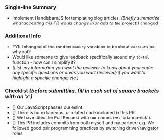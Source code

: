### Single-line Summary
- Implement HandlebarsJS for templating blog articles. *(Briefly summarize what accepting this PR would change in or add to the project.)* changed

### Additional Info
- FYI: I changed all the random `monkey` variables to be about `coconuts` bc why not?
- Would like someone to give feedback specifically around my `toHtml` function - how can I simplify it?
- *(List any information you want the reviewer to know about your code: any specific questions or areas you want reviewed; if you want to highlight a specific change; etc.)*

### Checklist *(before submitting, fill in each set of square brackets with an 'x')*
- [] Our JavaScript passes our eslint.
- [] There is no extraneous, unrelated code included in this PR.
- [] We have titled the Pull Request with our names (ex: 'brianna-rick'). 
- [] This PR includes commits from both myself and my partner; e.g. We followed good pair programming practices by switching driver/navigator roles.
